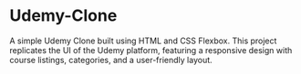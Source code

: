 # Udemy-Clone
A simple Udemy Clone built using HTML and CSS Flexbox. This project replicates the UI of the Udemy platform, featuring a responsive design with course listings, categories, and a user-friendly layout.
